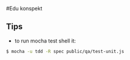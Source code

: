 #Edu konspekt

## Tips

* to run mocha test shell it:
```bash
$ mocha -u tdd -R spec public/qa/test-unit.js
```